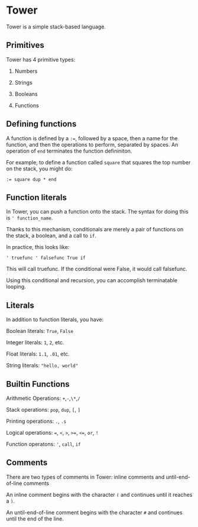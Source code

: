 # Tower

Tower is a simple stack-based language.

Primitives
-----------

Tower has 4 primitive types:

1. Numbers

2. Strings

3. Booleans

4. Functions

Defining functions
-------------------

A function is defined by a `:=`, followed by a space, then a name for the function, and then the operations to perform, separated by spaces. An operation of `end` terminates the function defininiton.

For example, to define a function called `square` that squares the top number on the stack, you might do:

`:= square dup * end`

Function literals
------------------

In Tower, you can push a function onto the stack. The syntax for doing this is `' function_name`.

Thanks to this mechanism, conditionals are merely a pair of functions on the stack, a boolean, and a call to `if`.

In practice, this looks like:

`' truefunc ' falsefunc True if`

This will call truefunc. If the conditional were False, it would call falsefunc.

Using this conditional and recursion, you can accomplish terminatable looping.

Literals
---------

In addition to function literals, you have:

Boolean literals: `True`, `False`

Integer literals: `1`, `2`, etc.

Float literals: `1.1`, `.01`, etc.

String literals: `"hello, world"`

Builtin Functions
------------------

Arithmetic Operations: `+`,`-`,`\*`,`/`

Stack operations: `pop`, `dup`, `[`, `]`

Printing operations: `.`, `.s`

Logical operations: `=`, `<`, `>`, `>=`, `<=`, `or`, `!`

Function operatons: `'`, `call`, `if`

Comments
--------

There are two types of comments in Tower: inline comments and until-end-of-line comments

An inline comment begins with the character `(` and continues until it reaches a `)`.

An until-end-of-line comment begins with the character `#` and continues until the end of the line.
